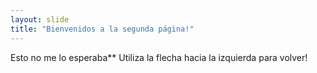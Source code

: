```yaml
---
layout: slide
title: "Bienvenidos a la segunda página!"
---
```

Esto no me lo esperaba**
Utiliza la flecha hacia la izquierda para volver!
